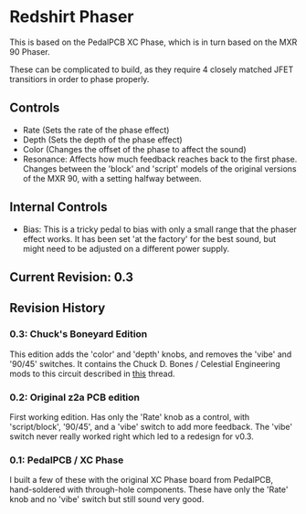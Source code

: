 # Redshirt Phaser

This is based on the PedalPCB XC Phase, which is in turn based on the MXR 90 Phaser.

These can be complicated to build, as they require 4 closely matched JFET transitiors
in order to phase properly.

## Controls

* Rate (Sets the rate of the phase effect)
* Depth (Sets the depth of the phase effect)
* Color (Changes the offset of the phase to affect the sound)
* Resonance: Affects how much feedback reaches back to the first phase.  Changes between the
             'block' and 'script' models of the original versions of the MXR 90, with a setting
              halfway between.

## Internal Controls

* Bias:  This is a tricky pedal to bias with only a small range that the phaser effect works.
         It has been set 'at the factory' for the best sound, but might need to be adjusted on
         a different power supply.

## Current Revision: 0.3

## Revision History

### 0.3:  Chuck's Boneyard Edition

This edition adds the 'color' and 'depth' knobs, and removes the 'vibe' and '90/45' switches.
It contains the Chuck D. Bones / Celestial Engineering mods to this circuit described in 
[this](https://forum.pedalpcb.com/threads/this-week-on-the-breadboard-phase-90.19506) thread.

### 0.2:  Original z2a PCB edition

First working edition.  Has only the 'Rate' knob as a control, with 'script/block', '90/45',
and a 'vibe' switch to add more feedback.  The 'vibe' switch never really worked right which
led to a redesign for v0.3.

### 0.1:  PedalPCB / XC Phase 

I built a few of these with the original XC Phase board from PedalPCB, hand-soldered with
through-hole components. These have only the 'Rate' knob and no 'vibe' switch but still sound
very good.
